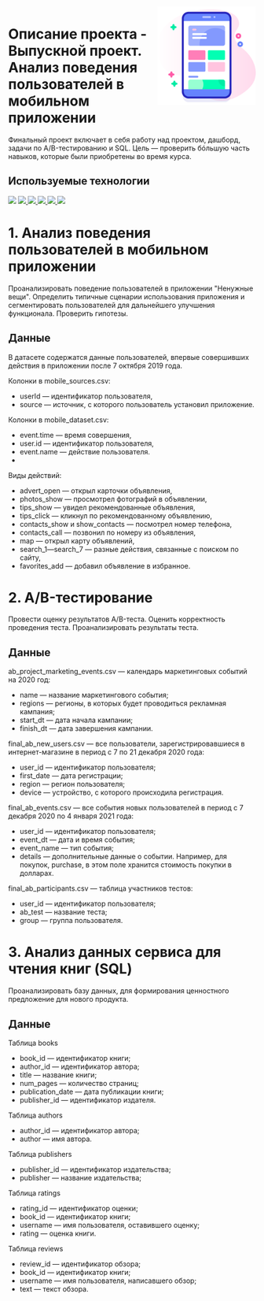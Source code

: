<img src="app.png" width=200 align="right"/>

# Описание проекта - Выпускной проект. Анализ поведения пользователей в мобильном приложении

Финальный проект включает в себя работу над проектом, дашборд, задачи по A/B-тестированию и SQL.
Цель — проверить бóльшую часть навыков, которые были приобретены во время курса.

## Используемые технологии
<div align="left">
<a href="https://www.python.org" target="_blank"><img src="https://img.shields.io/badge/Python-3776AB?style=for-the-badge&logo=Python&logoColor=white"/></a>
<a href="https://pandas.pydata.org" target="_blank"><img src="https://img.shields.io/badge/Pandas-150458?style=for-the-badge&logo=pandas&logoColor=white"/>
</a>
<a href=# target="_blank"><img src="https://img.shields.io/badge/Seaborn-047DA3?style=for-the-badge&logo=Codeforces&logoColor=white"/>
</a>
<a href="https://matplotlib.org/" target="_blank"><img src="https://img.shields.io/badge/Matplotlib-19A974?style=for-the-badge&logo=Codeforces&logoColor=white"/>
</a>
<a href="https://plotly.com/python" target="_blank"><img src="https://img.shields.io/badge/Plotly-3F4F75?style=for-the-badge&logo=Plotly&logoColor=white"/>
</a>
<a href="https://jupyter.org" target="_blank"><img src="https://img.shields.io/badge/Jupyter-F37626?style=for-the-badge&logo=Jupyter&logoColor=white"/>
</a>
</div> 

# 1. Анализ поведения пользователей в мобильном приложении
Проанализировать поведение пользователей в приложении "Ненужные вещи". Определить типичные сценарии использования приложения и сегментировать пользователей для дальнейшего улучшения функционала. Проверить гипотезы.

## Данные
В датасете содержатся данные пользователей, впервые совершивших действия в приложении после 7 октября 2019 года.

Колонки в mobile_sources.csv:
- userId — идентификатор пользователя,
- source — источник, с которого пользователь установил приложение.

Колонки в mobile_dataset.csv: 
- event.time — время совершения,
- user.id — идентификатор пользователя,
- event.name — действие пользователя.
- 
Виды действий:
- advert_open — открыл карточки объявления,
- photos_show — просмотрел фотографий в объявлении,
- tips_show — увидел рекомендованные объявления,
- tips_click — кликнул по рекомендованному объявлению,
- contacts_show и show_contacts — посмотрел номер телефона,
- contacts_call — позвонил по номеру из объявления,
- map — открыл карту объявлений,
- search_1—search_7 — разные действия, связанные с поиском по сайту,
- favorites_add — добавил объявление в избранное.

# 2. А/B-тестирование
Провести оценку результатов A/B-теста. Оценить корректность проведения теста. Проанализировать результаты теста.

## Данные

ab_project_marketing_events.csv — календарь маркетинговых событий на 2020 год: 
- name — название маркетингового события;
- regions — регионы, в которых будет проводиться рекламная кампания;
- start_dt — дата начала кампании;
- finish_dt — дата завершения кампании.

final_ab_new_users.csv — все пользователи, зарегистрировавшиеся в интернет-магазине в период с 7 по 21 декабря 2020 года:
- user_id — идентификатор пользователя;
- first_date — дата регистрации;
- region — регион пользователя;
- device — устройство, с которого происходила регистрация.

final_ab_events.csv — все события новых пользователей в период с 7 декабря 2020 по 4 января 2021 года:
- user_id — идентификатор пользователя;
- event_dt — дата и время события;
- event_name — тип события;
- details — дополнительные данные о событии. Например, для покупок, purchase, в этом поле хранится стоимость покупки в долларах.

final_ab_participants.csv — таблица участников тестов:
- user_id — идентификатор пользователя;
- ab_test — название теста;
- group — группа пользователя.

# 3. Анализ данных сервиса для чтения книг (SQL)
Проанализировать базу данных, для формирования ценностного предложение для нового продукта.

## Данные
Таблица books
- book_id — идентификатор книги;
- author_id — идентификатор автора;
- title — название книги;
- num_pages — количество страниц;
- publication_date — дата публикации книги;
- publisher_id — идентификатор издателя.

Таблица authors
- author_id — идентификатор автора;
- author — имя автора.

Таблица publishers
- publisher_id — идентификатор издательства;
- publisher — название издательства;

Таблица ratings
- rating_id — идентификатор оценки;
- book_id — идентификатор книги;
- username — имя пользователя, оставившего оценку;
- rating — оценка книги.

Таблица reviews
- review_id — идентификатор обзора;
- book_id — идентификатор книги;
- username — имя пользователя, написавшего обзор;
- text — текст обзора.

